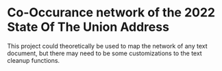 # Co-Occurance network of the 2022 State Of The Union Address
This project could theoretically be used to map the network of any text document, but there may need to be some customizations to the text cleanup functions.